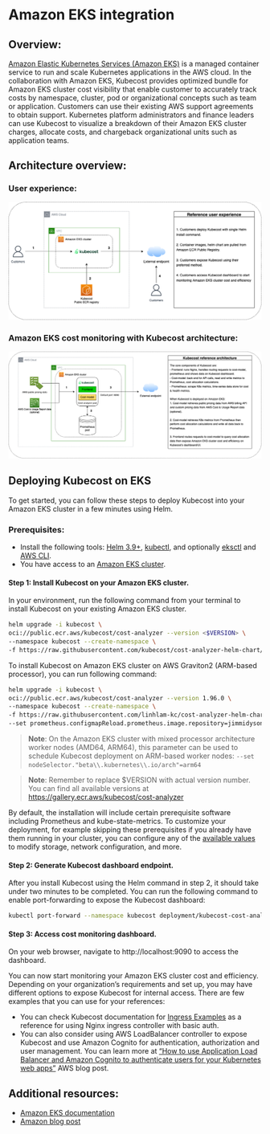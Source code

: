 Amazon EKS integration
==================

## Overview:

[Amazon Elastic Kubernetes Services (Amazon EKS)](https://aws.amazon.com/eks/) is a managed container service to run and scale Kubernetes applications in the AWS cloud. In the collaboration with Amazon EKS, Kubecost provides optimized bundle for Amazon EKS cluster cost visibility that enable customer to accurately track costs by namespace, cluster, pod or organizational concepts such as team or application. Customers can use their existing AWS support agreements to obtain support. Kubernetes platform administrators and finance leaders can use Kubecost to visualize a breakdown of their Amazon EKS cluster charges, allocate costs, and chargeback organizational units such as application teams.

## Architecture overview:

### User experience:

![User experience](https://raw.githubusercontent.com/kubecost/docs/main/images/AWS-EKS-cost-monitoring-ux.png)

### Amazon EKS cost monitoring with Kubecost architecture:

![User experience](https://raw.githubusercontent.com/kubecost/docs/main/images/AWS-EKS-cost-monitoring-architecture.png)

## Deploying Kubecost on EKS
To get started, you can follow these steps to deploy Kubecost into your Amazon EKS cluster in a few minutes using Helm.

### Prerequisites:
- Install the following tools: [Helm 3.9+](https://helm.sh/docs/intro/install/), [kubectl](https://kubernetes.io/docs/tasks/tools/), and optionally [eksctl](https://eksctl.io/) and [AWS CLI](https://aws.amazon.com/cli/).
- You have access to an [Amazon EKS cluster](https://aws.amazon.com/eks/).

#### Step 1: Install Kubecost on your Amazon EKS cluster.

In your environment, run the following command from your terminal to install Kubecost on your existing Amazon EKS cluster.

```bash
helm upgrade -i kubecost \
oci://public.ecr.aws/kubecost/cost-analyzer --version <$VERSION> \
--namespace kubecost --create-namespace \
-f https://raw.githubusercontent.com/kubecost/cost-analyzer-helm-chart/develop/cost-analyzer/values-eks-cost-monitoring.yaml
```

To install Kubecost on Amazon EKS cluster on AWS Graviton2 (ARM-based processor), you can run following command:

```bash
helm upgrade -i kubecost \
oci://public.ecr.aws/kubecost/cost-analyzer --version 1.96.0 \
--namespace kubecost --create-namespace \
-f https://raw.githubusercontent.com/linhlam-kc/cost-analyzer-helm-chart/aws-eks/cost-analyzer/values-eks-cost-monitoring.yaml \
--set prometheus.configmapReload.prometheus.image.repository=jimmidyson/configmap-reload
```

> **Note**: On the Amazon EKS cluster with mixed processor architecture worker nodes (AMD64, ARM64), this parameter can be used to schedule Kubecost deployment on ARM-based worker nodes: `--set nodeSelector."beta\\.kubernetes\\.io/arch"=arm64`

> **Note**: Remember to replace $VERSION with actual version number. You can find all available versions at https://gallery.ecr.aws/kubecost/cost-analyzer

By default, the installation will include certain prerequisite software including Prometheus and kube-state-metrics. To customize your deployment, for example skipping these prerequisites if you already have them running in your cluster, you can configure any of the [available values](https://github.com/kubecost/cost-analyzer-helm-chart/blob/develop/cost-analyzer/values-eks-cost-monitoring.yaml) to modify storage, network configuration, and more. 

#### Step 2: Generate Kubecost dashboard endpoint.

After you install Kubecost using the Helm command in step 2, it should take under two minutes to be completed. You can run the following command to enable port-forwarding to expose the Kubecost dashboard:

```bash
kubectl port-forward --namespace kubecost deployment/kubecost-cost-analyzer 9090
```

#### Step 3: Access cost monitoring dashboard.

On your web browser, navigate to http://localhost:9090 to access the dashboard. 

You can now start monitoring your Amazon EKS cluster cost and efficiency. Depending on your organization’s requirements and set up, you may have different options to expose Kubecost for internal access. There are few examples that you can use for your references:

- You can check Kubecost documentation for [Ingress Examples](https://guide.kubecost.com/hc/en-us/articles/4407601820055-Ingress-Examples) as a reference for using Nginx ingress controller with basic auth.
- You can also consider using AWS LoadBalancer controller to expose Kubecost and use Amazon Cognito for authentication, authorization and user management. You can learn more at [“How to use Application Load Balancer and Amazon Cognito to authenticate users for your Kubernetes web apps”](https://aws.amazon.com/blogs/containers/how-to-use-application-load-balancer-and-amazon-cognito-to-authenticate-users-for-your-kubernetes-web-apps/) AWS blog post.

## Additional resources:

- [Amazon EKS documentation](https://docs.aws.amazon.com/eks/latest/userguide/cost-monitoring.html)
- [Amazon blog post](https://aws.amazon.com/blogs/containers/aws-and-kubecost-collaborate-to-deliver-cost-monitoring-for-eks-customers/)


<!--- {"article":"8428105779095","section":"4402829036567","permissiongroup":"1500001277122"} --->